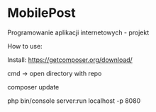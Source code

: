 # MobilePost
Programowanie aplikacji internetowych - projekt

How to use:

Install: https://getcomposer.org/download/

cmd -> open directory with repo

composer update

php bin/console server:run localhost -p 8080
